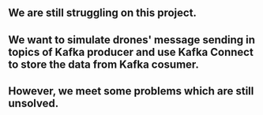 ## We are still struggling on this project. 
## We want to simulate drones' message sending in topics of Kafka producer and use Kafka Connect to store the data from Kafka cosumer.
## However, we meet some problems which are still unsolved.
